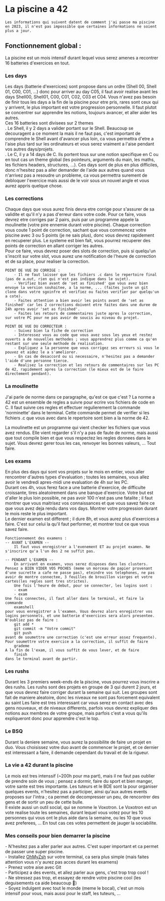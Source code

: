 <h1> La piscine a 42</h1>

```
Les informations qui suivent datent de comment j'ai passe ma piscine en 2023, il n'est pas impossible que certaines informations ne soient plus a jour.
```

<h2> Fonctionnement global :</h2>

La piscine est un mois intensif durant lequel vous serez amenes a recontrer 16 batteries d'exercices en tout. </br>

<h3> Les days</h3>
<p> Les days (batterie d'exercices) sont propose dans un ordre (Shell 00, Shell 01, C00, C01, ...) donc pour arriver au day C05, il faut avoir realise avant les days Shell00, Shell01, C00, C01, C02, C03 et C04. Vous n'avez pas besoin de finir tous les days a la fin de la piscine pour etre pris, rares sont ceux qui y arrivent, le plus important est votre progression personnelle. Il faut plutot se concentrer sur apprendre les notions, toujours avancer, et aller aider les autres.</br>
Ces 16 batteries sont divisees sur 2 themes </br>
. Le Shell, il y 2 days a valider portant sur le Shell. Beaucoup se decouragent a ce moment la mais il ne faut pas, c'est important de comprendre le Shell avant d'avancer plus loin, ca vous permettra d'etre a l'aise plus tard sur les ordinateurs et vous serez vraiment a l'aise pendant vos autres days/projets. </br>
. Le C, il y a 14 days de C. Ils portent tous sur une notion specifique en C ou en tout cas un theme global (les pointeurs, arguments du main, les maths, les fichiers headers, structures, ...). Ces days sont de plus en plus difficiles, donc n'hesitez pas a aller demander de l'aide aux autres quand vous n'arrivez pas a resoudre un probleme, ca vous permettra surement de debloquer l'exercice mais aussi de le voir sous un nouvel angle et vous aurez appris quelque chose. </p>

<h3> Les corrections</h3>
<p> Chaque days que vous aurez finis devra etre corrige pour s'assurer de sa validite et qu'il n'y a pas d'erreur dans votre code. Pour ce faire, vous devrez etre corriges par 2 pairs, puis par un programme appele la moulinette (votre pire ennemie durant votre piscine). Chaque correction vous coute 1 point de correction, sachant que vous commencez votre piscine avec 3 ou 5 points (je ne sais plus), donc vous devrez rapidement en recuperer plus. Le systeme est bien fait, vous pourrez recuperer des points de correction en allant corriger les autres. </br>
Pour ce faire, vous devrez poser des slots de correction, puis si quelqu'un s'inscrit sur votre slot, vous aurez une notification de l'heure de correction et de sa place, pour realiser la correction.

```
POINT DE VUE DU CORRIGE :
	- Il ne faut laisser que les fichiers .c dans le repertoire final (pas de a.out, rien qui n'est pas indique dans le sujet).
	- Verifiez bien avant de 'set as finished' que vous avez bien envoye la version souhaitee, a la norme, ... (faites juste un git clone dans votre sgoinfre et verifiez ou faites verifier par quelqu'un a cote).
	- Faites attention a bien avoir les points avant de 'set as finished' car les 2 corrections doivent etre faites dans une duree de 24h apres avoir 'set as finished'.
	- Faites les retours de commentaires juste apres la correction, sur votre PC pour ne pas avoir de soucis au niveau du projet.

POINT DE VUE DU CORRECTEUR :
	- Suivez bien la fiche de correction
	- Interessez vous au code que vous avez sous les yeux et restez ouverts a de nouvelles methodes ; vous apprendrez plus comme ca qu'en restant sur une seule methode de realisation.
	- Expliquez a la personne que vous corrigez ses erreurs si vous le pouvez et aidez le a s'ameliorer.
	- En cas de desaccord ou si necessaire, n'hesitez pas a demander l'aide d'une personne tierce.
	- Realisez la correction et les retours de commentaires sur les PC de 42, rapidement apres la correction (le mieux est de le faire directement pendant).
```
</p>

<h3> La moulinette</h3>
J'ai parle de norme dans ce paragraphe, qu'est ce que c'est ? La norme a 42 est un ensemble de regles a suivre pour ecrire vos fichiers de code en C. Il faut suivre ces regles et effectuer regulierement la commande 'norminette' dans le terminal. Cette commande permet de verifier si les fichiers .c que vous avec dans le repertoire sont bien a la norme de 42.
<p> La moulinette est un programme qui vient checker les fichiers que vous avez rendus. Elle vient regarder s'il n'y a pas de faute de norme, mais aussi que tout compile bien et que vous respectez les regles donnees dans le sujet. Vous devrez gerer tous les cas, renvoyer les bonnes valeurs, ... Tout faire. </br>
</p>

<h3> Les exams</h3>
<p> En plus des days qui sont vos projets sur le mois en entier, vous aller rencontrer d'autres types d'evaluation ; toutes les semaines, vous allez avoir le vendredi apres-midi une evaluation de 4h sur les PC. </br>
Durant ces 4h, vous ferez face a une batterie d'exercice, de difficulte croissante, tires aleatoirement dans une banque d'exercice. Votre but est d'aller le plus loin possible, ne pas avoir 100 n'est pas une fatalite ; il faut montrer que vous maitrisez vos connaissances et que vous savez faire ce que vous avez deja rendu dans vos days. Montrer votre progression durant le mois reste le plus important. </br>
Le dernier examen est different ; il dure 8h, et vous aurez plus d'exercices a faire. C'est sur celui la qu'il faut performer, et montrer tout ce que vous savez faire.

```
Fonctionnement des examens :
-- AVANT L'EXAMEN --
	Il faut vous enregistrer a l'evenement ET au projet examen. Ne s'inscrire qu'a l'un des 2 ne suffit pas.

-- PENDANT L'EXAMEN --
	En arrivant en examen, vous serez disposes dans les clusters. Pensez a BIEN VIDER VOS POCHES (meme un morceau de papier provenant d'une sucrette a cafe ne passe pas), eteindre vos telephones, ne pas avoir de montre connectee, 3 feuilles de brouillon vierges et votre cartes(les regles sont tres strictes).
	Une fois l'heure de debut, pour se connecter, les logins sont :
	- exam
	- exam
Une fois connectes, il faut aller dans le terminal, et faire la commande
	examshell
pour vous enregistrer a l'examen. Vous devrez alors enregistrer vos logins personnels, et une batterie d'exercices sera alors presentee.
N'oubliez pas de faire :
	git add *
	git commit -m "Votre commit"
	git push
avant de soumettre une correction (c'est une erreur assez frequente).
Pour soumettre votre exercice a la correction, il suffit de faire
	grademe
A la fin de l'exam, il vous suffit de vous lever, et de faire
	finish 
dans le terminal avant de partir.
```
</p>

<h3> Les rushs</h3>
<p> Durant les 3 premiers week-ends de la piscine, vous pourrez vous inscrire a des rushs. Les rushs sont des projets en groupe de 3 qui durent 2 jours, et que vous devrez faire corriger durant la semaine qui suit. Les groupes sont fait de maniere aleatoire, donc les niveaux ne sont pas forcement equivalent au saint Les faire est tres interessant car vous serez en contact avec des gens nouveaux, et de niveaux differents, parfois vous devrez expliquer des notions aux membres de votre groupe, mais parfois c'est a vous qu'ils expliqueront donc pour apprendre c'est le top. 
</p>

<h3> Le BSQ</h3>
<p> Durant la deniere semaine, vous aurez la possibilite de faire un projet en duo. Vous choisissez votre duo avant de commencer le projet, et ce dernier est interessant a faire, il demande cependant du travail et de la rigueur.
</p>

<h3> La vie a 42 durant la piscine</h3>
<p> Le mois est tres intenssif (~200h pour ma part), mais il ne faut pas oublier de prendre soin de vous ; pensez a dormir, faire du sport et bien manger, votre sante est tres importante. Les tuteurs et le BDE sont la pour organiser quelques events, n'hesitez pas a participer, ainsi qu'aux autres events proposes sur l'intra ; ca permet de decompresser un peu, de rencontrer des gens et de sortir un peu de cette bulle. </br>
Il existe aussi un outil social, qui se nomme le Voxotron. Le Voxotron est un vote realise toute les semaines, durant lequel vous votez pour les 10 personnes qui vous ont le plus aide dans la semaine, ou les 10 que vous avez preferees, ... En tout cas ces votes permettent de jauger la sociabilite.
</p>

<h3> Mes conseils pour bien demarrer la piscine </h3>
- N'hesitez pas a aller parler aux autres. C'est super important et ca permet de passer une super piscine.</br>
- Installez <a href="https://ohmyz.sh/">OhMyZsh</a> sur votre terminal, ca sera plus simple (mais faites attention vous n'y aurez pas acces durant les examens) </br>
- Prenez votre aise avec Git </br>
- Participez a des events, et allez parler aux gens, c'est trop trop cool ! </br>
- Ne stressez pas trop, et essayez de rendre votre piscine cool (les deguisements ca aide beaucoup 👀) </br>
- Soyez indulgent avec tout le monde (meme le bocal), c'est un mois intensif pour vous, mais aussi pour le staff, les tuteurs, ...